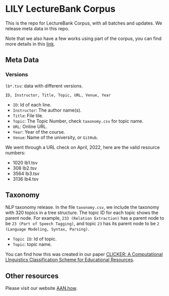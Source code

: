 # LILY LectureBank Corpus

This is the repo for LectureBank Corpus, with all batches and updates. We release meta data in this repo. 

Note that we also have a few works using part of the corpus, you can find more details in this [link](https://github.com/Yale-LILY/LectureBank).



## Meta Data

### Versions
`lb*.tsv`: data with different versions. 


`ID, Instructor, Title, Topic, URL, Venue, Year`


- `ID`: Id of each line.
- `Instructor`: The author name(s).
- `Title`: File tile.
- `Topic`: The Topic Number, check `taxonomy.csv` for topic name. 
- `URL`: Online URL.
- `Year`: Year of the course.
- `Venue`: Name of the university, or `GitHub`.

We went through a URL check on April, 2022, here are the valid resource numbers: 
- 1020 lb1.tsv
- 308 lb2.tsv
- 3564 lb3.tsv
- 3136 lb4.tsv


## Taxonomy

NLP taxonomy release. 
In the file `taxonomy.csv`, we include the taxonomy with 320 topics in a tree structure. The topic ID for each topic shows the parent node. For example, `233 (Relation Extraction)` has a parent node to be `23 (Part of Speech Tagging)`, and topic `23` has its parent node to be `2 (Language Modeling, Syntax, Parsing)`.


- `Topic ID`: Id of topic.
- `Topic`: topic name.

 You can find how this was created in our paper [CLICKER: A Computational LInguistics Classification Scheme for Educational Resources](https://arxiv.org/abs/2112.08578).

## Other resources

Please visit our website [AAN.how](https://aan.how/).

